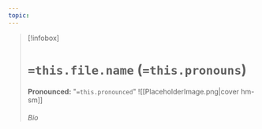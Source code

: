 ```yaml
---
topic: 
---
```


> [!infobox] 
> # `=this.file.name` (`=this.pronouns`)
> **Pronounced:** "`=this.pronounced`"
> ![[PlaceholderImage.png|cover hm-sm]]
> ###### Bio
> 